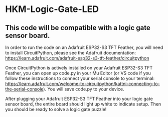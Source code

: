 # HKM-Logic-Gate-LED
## This code will be compatible with a logic gate sensor board.

In order to run the code on an Adafruit ESP32-S3 TFT Feather, you will need to install CircuitPython, please see the Adafruit documentation: https://learn.adafruit.com/adafruit-esp32-s3-tft-feather/circuitpython

Once CircuitPython is actively installed on your Adafruit ESP32-S3 TFT Feather, you can open up code.py in your Mu Editor (or VS code if you follow these instructions to connect your serial console to your terminal: https://learn.adafruit.com/welcome-to-circuitpython/kattni-connecting-to-the-serial-console). You will save code.py to your device.

After plugging your Adafruit ESP32-S3 TFT Feather into your logic gate sensor board, the entire board should light up white to indicate setup. Then you should be ready to solve a logic gate puzzle!
